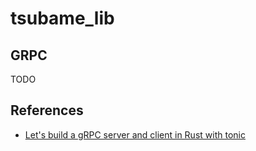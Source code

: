 # tsubame_lib

## GRPC

TODO

## References

- [Let's build a gRPC server and client in Rust with tonic](https://www.thorsten-hans.com/grpc-services-in-rust-with-tonic/)

